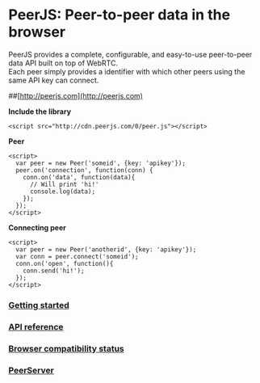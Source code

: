 # PeerJS: Peer-to-peer data in the browser #

PeerJS provides a complete, configurable, and easy-to-use peer-to-peer data API built on top of WebRTC.   
Each peer simply provides a identifier with which other peers using the same API key can connect.

##[http://peerjs.com](http://peerjs.com)


**Include the library**

    <script src="http://cdn.peerjs.com/0/peer.js"></script>

**Peer**

    <script>
      var peer = new Peer('someid', {key: 'apikey'});
      peer.on('connection', function(conn) {
        conn.on('data', function(data){
          // Will print 'hi!'
          console.log(data);
        });
      });
    </script>

**Connecting peer**

    <script>
      var peer = new Peer('anotherid', {key: 'apikey'});
      var conn = peer.connect('someid');
      conn.on('open', function(){
        conn.send('hi!');
      }); 
    </script>


### [Getting started](http://peerjs.com/start)

### [API reference](https://github.com/peers/peerjs/blob/master/docs/api.md)

### [Browser compatibility status](http://peerjs.com/status)

### [PeerServer](https://github.com/peers/peerjs-server)




